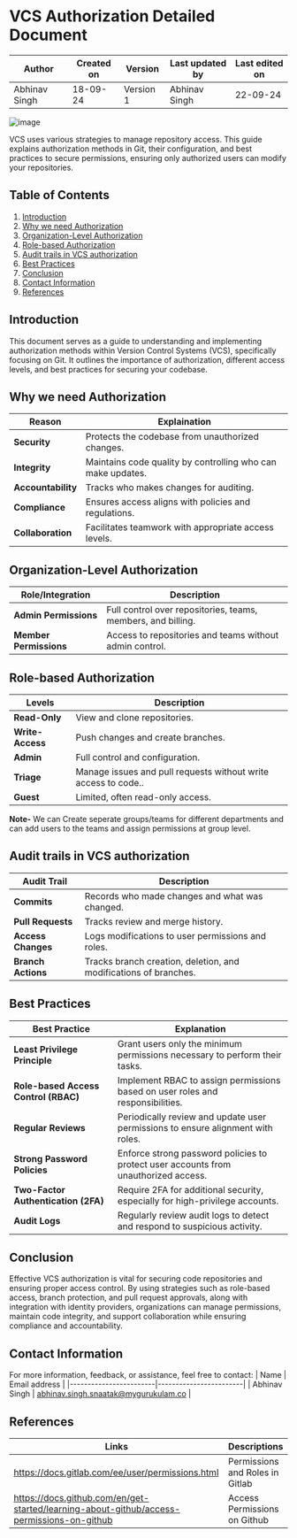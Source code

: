 # VCS Authorization Detailed Document

| Author      | Created on  | Version    | Last updated by | Last edited on |
|-------------|-------------|------------|-----------------|----------------|
|Abhinav Singh| 18-09-24    | Version 1  | Abhinav Singh   | 22-09-24       |

![image](https://github.com/user-attachments/assets/30c3847f-047d-45c1-9a02-c76be5406941)

VCS uses various strategies to manage repository access. This guide explains authorization methods in Git, their configuration, and best practices to secure permissions, ensuring only authorized users can modify your repositories.

## Table of Contents
1. [Introduction](#introduction)
2. [Why we need Authorization](#why-we-need-authorization)
3. [Organization-Level Authorization](#organization-level-authorization)
4. [Role-based Authorization](#role-based-authorization)
5. [Audit trails in VCS authorization](#audit-trails-in-vcs-authorization)
6. [Best Practices](#best-practices)
7. [Conclusion](#conclusion)
8. [Contact Information](#contact-information)
9. [References](#references)


## Introduction

This document serves as a guide to understanding and implementing authorization methods within Version Control Systems (VCS), specifically focusing on Git. It outlines the importance of authorization, different access levels, and best practices for securing your codebase.

## Why we need Authorization

|    Reason    |    Explaination    |
|--------------|--------------------|
| **Security** | Protects the codebase from unauthorized changes. |
| **Integrity** | Maintains code quality by controlling who can make updates. |
| **Accountability** | Tracks who makes changes for auditing.|
| **Compliance** | Ensures access aligns with policies and regulations. |
| **Collaboration** | Facilitates teamwork with appropriate access levels. |


## Organization-Level Authorization

| Role/Integration    | Description                                                                       |
|---------------------|-----------------------------------------------------------------------------------|
| **Admin Permissions**  | Full control over repositories, teams, members, and billing.                     |
| **Member Permissions** | Access to repositories and teams without admin control.                          |
 

## Role-based Authorization

|    Levels    |    Description    |
|--------------|--------------------|
| **Read-Only** | View and clone repositories. |
| **Write-Access** | Push changes and create branches.|
| **Admin** | Full control and configuration. |
| **Triage** | Manage issues and pull requests without write access to code.. |
| **Guest** | Limited, often read-only access. |


**Note-** We can Create seperate groups/teams for different departments and can add users to the teams and assign permissions at group level.

## Audit trails in VCS authorization

|    Audit Trail    |    Description    |
|--------------|--------------------|
| **Commits** | Records who made changes and what was changed. |
| **Pull Requests** | Tracks review and merge history.|
| **Access Changes** | Logs modifications to user permissions and roles. |
| **Branch Actions** | Tracks branch creation, deletion, and modifications of branches. |

## Best Practices 

| Best Practice                       | Explanation                                                                                     |
|-------------------------------------|-------------------------------------------------------------------------------------------------|
| **Least Privilege Principle**       | Grant users only the minimum permissions necessary to perform their tasks.                     |
| **Role-based Access Control (RBAC)**| Implement RBAC to assign permissions based on user roles and responsibilities.                 |
| **Regular Reviews**                 | Periodically review and update user permissions to ensure alignment with roles.                |
| **Strong Password Policies**        | Enforce strong password policies to protect user accounts from unauthorized access.            |
| **Two-Factor Authentication (2FA)** | Require 2FA for additional security, especially for high-privilege accounts.                   |
| **Audit Logs**                      | Regularly review audit logs to detect and respond to suspicious activity.                      |

## Conclusion

Effective VCS authorization is vital for securing code repositories and ensuring proper access control. By using strategies such as role-based access, branch protection, and pull request approvals, along with integration with identity providers, organizations can manage permissions, maintain code integrity, and support collaboration while ensuring compliance and accountability.

## Contact Information
For more information, feedback, or assistance, feel free to contact:
| Name                   | Email address          |
|------------------------|------------------------|
| Abhinav Singh          | abhinav.singh.snaatak@mygurukulam.co  |


## References

| Links                                             | Descriptions                           |
|---------------------------------------------------|----------------------------------------|
| https://docs.gitlab.com/ee/user/permissions.html  | Permissions and Roles in Gitlab|
| https://docs.github.com/en/get-started/learning-about-github/access-permissions-on-github | Access Permissions on Github |


